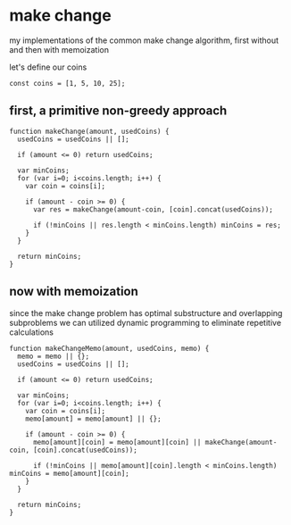# make change
my implementations of the common make change algorithm, first without and then with memoization


let's define our coins
```
const coins = [1, 5, 10, 25];
```

## first, a primitive non-greedy approach
```
function makeChange(amount, usedCoins) {
  usedCoins = usedCoins || [];

  if (amount <= 0) return usedCoins;

  var minCoins;
  for (var i=0; i<coins.length; i++) {
    var coin = coins[i];

    if (amount - coin >= 0) {
      var res = makeChange(amount-coin, [coin].concat(usedCoins));

      if (!minCoins || res.length < minCoins.length) minCoins = res;
    }
  }

  return minCoins;
}
```

## now with memoization
since the make change problem has optimal substructure and overlapping subproblems we can utilized dynamic programming to eliminate repetitive calculations
```
function makeChangeMemo(amount, usedCoins, memo) {
  memo = memo || {};
  usedCoins = usedCoins || [];

  if (amount <= 0) return usedCoins;

  var minCoins;
  for (var i=0; i<coins.length; i++) {
    var coin = coins[i];
    memo[amount] = memo[amount] || {};

    if (amount - coin >= 0) {
      memo[amount][coin] = memo[amount][coin] || makeChange(amount-coin, [coin].concat(usedCoins));

      if (!minCoins || memo[amount][coin].length < minCoins.length) minCoins = memo[amount][coin];
    }
  }

  return minCoins;
}
```

